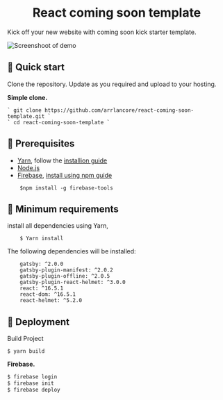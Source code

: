 <h1 align="center">
  React coming soon template
</h1>

Kick off your new website with coming soon kick starter template.

![Screenshoot of demo](https://user-images.githubusercontent.com/16473868/47648801-21516480-dba1-11e8-8ff8-2091c13aadcb.png)

## 🚀 Quick start

Clone the repository. Update as you required and upload to your hosting. 

**Simple clone.**

    ` git clone https://github.com/arrlancore/react-coming-soon-template.git `
    ` cd react-coming-soon-template `

## 🚀 Prerequisites
* <a href="https://yarnpkg.com/en/">Yarn</a>, follow the <a href="https://yarnpkg.com/en/docs/install">installion guide</a>
* <a href="https://nodejs.org/en/">Node.js</a>
* <a href="">Firebase</a>, <a href="">install using npm guide</a>
```
    $npm install -g firebase-tools
```
## 🚀 Minimum requirements
install all dependencies using Yarn,
```
    $ Yarn install
```

The following dependencies will be installed:
```
    gatsby: ^2.0.0
    gatsby-plugin-manifest: ^2.0.2
    gatsby-plugin-offline: ^2.0.5
    gatsby-plugin-react-helmet: ^3.0.0
    react: ^16.5.1
    react-dom: ^16.5.1
    react-helmet: ^5.2.0
```

## 🚀 Deployment
Build Project

    $ yarn build

**Firebase.**
```sh
$ firebase login
$ firebase init
$ firebase deploy
```

